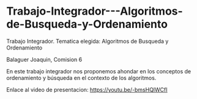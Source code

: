 # Trabajo-Integrador---Algoritmos-de-Busqueda-y-Ordenamiento

Trabajo Integrador. Tematica elegida: Algoritmos de Busqueda y Ordenamiento

Balaguer Joaquin, Comision 6

En este trabajo integrador nos proponemos ahondar en los conceptos de
ordenamiento y búsqueda en el contexto de los algoritmos.

Enlace al video de presentacion: https://youtu.be/-bmsHQlWCfI
